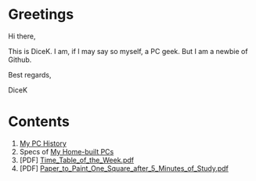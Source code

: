 # Greetings
Hi there,

This is DiceK. I am, if I may say so myself, a PC geek. But I am a newbie of Github.

Best regards,

DiceK

# Contents
1. [My PC History](https://github.com/dicekshin/hello-world/blob/master/MyPCHistory.md "My PC History")
2. Specs of [My Home-built PCs](https://github.com/dicekshin/hello-world/blob/master/MyHomebuiltPCs.md "My Home-built PCs")
3. [PDF] [Time_Table_of_the_Week.pdf](https://github.com/dicekshin/hello-world/blob/master/PDFs/Time_Table_of_the_Week.pdf "Time Table of the Week.pdf")
4. [PDF] [Paper_to_Paint_One_Square_after_5_Minutes_of_Study.pdf](https://github.com/dicekshin/hello-world/blob/master/PDFs/Paper_to_Paint_One_Square_after_5_Minutes_of_Study.pdf "Paper_to_Paint_One_Square_after_5_Minutes_of_Study.pdf")
